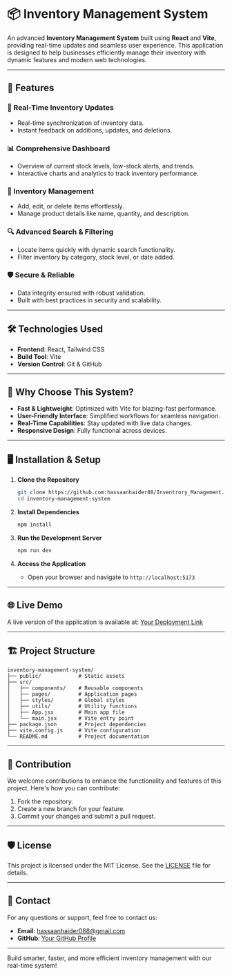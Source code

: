 # 📦 Inventory Management System

An advanced **Inventory Management System** built using **React** and **Vite**, providing real-time updates and seamless user experience. This application is designed to help businesses efficiently manage their inventory with dynamic features and modern web technologies.

---

## 🚀 Features

### 🔄 Real-Time Inventory Updates
- Real-time synchronization of inventory data.
- Instant feedback on additions, updates, and deletions.

### 📊 Comprehensive Dashboard
- Overview of current stock levels, low-stock alerts, and trends.
- Interactive charts and analytics to track inventory performance.

### 📝 Inventory Management
- Add, edit, or delete items effortlessly.
- Manage product details like name, quantity, and description.
  
### 🔍 Advanced Search & Filtering
- Locate items quickly with dynamic search functionality.
- Filter inventory by category, stock level, or date added.

### 🛡️ Secure & Reliable
- Data integrity ensured with robust validation.
- Built with best practices in security and scalability.

---

## 🛠️ Technologies Used

- **Frontend**: React, Tailwind CSS
- **Build Tool**: Vite
- **Version Control**: Git & GitHub

---

## 🌟 Why Choose This System?

- **Fast & Lightweight**: Optimized with Vite for blazing-fast performance.
- **User-Friendly Interface**: Simplified workflows for seamless navigation.
- **Real-Time Capabilities**: Stay updated with live data changes.
- **Responsive Design**: Fully functional across devices.

---

## 🖥️ Installation & Setup

1. **Clone the Repository**
   ```bash
   git clone https://github.com:hassaanhaider88/Inventrory_Management.git
   cd inventory-management-system
   ```

2. **Install Dependencies**
   ```bash
   npm install
   ```

3. **Run the Development Server**
   ```bash
   npm run dev
   ```

4. **Access the Application**
   - Open your browser and navigate to `http://localhost:5173`

---

## 🌐 Live Demo

A live version of the application is available at: [Your Deployment Link](#)

---

## 🏗️ Project Structure

```
inventory-management-system/
├── public/            # Static assets
├── src/
│   ├── components/    # Reusable components
│   ├── pages/         # Application pages
│   ├── styles/        # Global styles
│   ├── utils/         # Utility functions
│   ├── App.jsx        # Main app file
│   └── main.jsx       # Vite entry point
├── package.json       # Project dependencies
├── vite.config.js     # Vite configuration
└── README.md          # Project documentation
```

---

## 🤝 Contribution

We welcome contributions to enhance the functionality and features of this project. Here's how you can contribute:

1. Fork the repository.
2. Create a new branch for your feature.
3. Commit your changes and submit a pull request.

---

## 🛡️ License

This project is licensed under the MIT License. See the [LICENSE](LICENSE) file for details.

---

## 📧 Contact

For any questions or support, feel free to contact us:

- **Email**: hassaanhaider088@gmail.com
- **GitHub**: [Your GitHub Profile](https://github.com/hassaanhaider88)

---

Build smarter, faster, and more efficient inventory management with our real-time system!